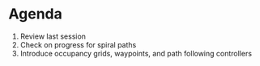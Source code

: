 # Agenda
1. Review last session
2. Check on progress for spiral paths
3. Introduce occupancy grids, waypoints, and path following controllers

## 
